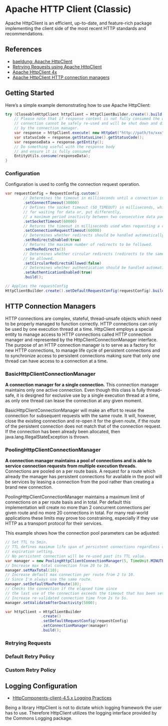 # Apache HTTP Client (Classic)

Apache HttpClient is an efficient, up-to-date, and feature-rich package implementing the client side of the most recent HTTP standards and recommendations.

## References

- [baeldung: Apache HttpClient](https://www.baeldung.com/tag/apache-httpclient)
- [Retrying Requests using Apache HttpClient](https://www.baeldung.com/java-retrying-requests-using-apache-httpclient)
- [Apache HttpClient 4x](https://hc.apache.org/httpcomponents-client-4.5.x/index.html)
- [Apache HttpClient HTTP connection managers](https://hc.apache.org/httpcomponents-client-4.5.x/current/tutorial/html/connmgmt.html#d5e374)

## Getting Started

Here’s a simple example demonstrating how to use Apache HttpClient:

```java
try (CloseableHttpClient httpClient = HttpClientBuilder.create().build()) {
    // Please note that if response content is not fully consumed the underlying
    // connection cannot be safely re-used and will be shut down and discarded
    // by the connection manager. 
    var response = httpClient.execute( new HttpGet("http://path/to/xxx"));
    var statusCode = response.getStatusLine().getStatusCode();
    var responseData = response.getEntity();
    // Do something useful with the response body
    // and ensure it is fully consumed
    EntityUtils.consume(responseData);
}
```

### Configuration

Configuration is used to config the connection request operation.

```java
var requestConfig = RequestConfig.custom()
        // Determines the timeout in milliseconds until a connection is established.
        .setConnectTimeout(30000)
        // Defines the socket timeout (SO_TIMEOUT) in milliseconds, which is the timeout
        // for waiting for data or, put differently,
        // a maximum period inactivity between two consecutive data packets.
        .setSocketTimeout(60000)
        // Returns the timeout in milliseconds used when requesting a connection from the connection manager.
        .setConnectionRequestTimeout(60000)
        // Determines whether redirects should be handled automatically.
        .setRedirectsEnabled(true)
        // Returns the maximum number of redirects to be followed.
        .setMaxRedirects(3)
        // Determines whether circular redirects (redirects to the same location) should
        // be allowed.
        .setCircularRedirectsAllowed(false)
        // Determines whether authentication should be handled automatically.
        .setAuthenticationEnabled(true)
        .build();

// Applies the requestConfig
HttpClientBuilder.create().setDefaultRequestConfig(requestConfig).build();
```

## HTTP Connection Managers

HTTP connections are complex, stateful, thread-unsafe objects which need to be properly managed to function correctly. HTTP connections can only be used by one execution thread at a time. HttpClient employs a special entity to manage access to HTTP connections called HTTP connection manager and represented by the HttpClientConnectionManager interface. The purpose of an HTTP connection manager is to serve as a factory for new HTTP connections, to manage life cycle of persistent connections and to synchronize access to persistent connections making sure that only one thread can have access to a connection at a time. 

### BasicHttpClientConnectionManager

**A connection manager for a single connection.** This connection manager maintains only one active connection. Even though this class is fully thread-safe, it is designed for exclusive use by a single execution thread at a time, as only one thread can lease the connection at any given moment. 

BasicHttpClientConnectionManager will make an effort to reuse the connection for subsequent requests with the same route. It will, however, close the existing connection and re-open it for the given route, if the route of the persistent connection does not match that of the connection request. If the connection has been already been allocated, then java.lang.IllegalStateException is thrown.

### PoolingHttpClientConnectionManager

**A connection manager maintains a pool of connections and is able to service connection requests from multiple execution threads.** Connections are pooled on a per route basis. A request for a route which already the manager has persistent connections for available in the pool will be services by leasing a connection from the pool rather than creating a brand new connection.

PoolingHttpClientConnectionManager maintains a maximum limit of connections on a per route basis and in total. Per default this implementation will create no more than 2 concurrent connections per given route and no more 20 connections in total. For many real-world applications these limits may prove too constraining, especially if they use HTTP as a transport protocol for their services.

This example shows how the connection pool parameters can be adjusted:
```java
// Set TTL to 5min.
// TTL defines maximum life span of persistent connections regardless of their
// expiration setting.
// No persistent connection will be re-used past its TTL value.
var manager = new PoolingHttpClientConnectionManager(5, TimeUnit.MINUTES);
// Dncrease max total connection from 20 to 10.
manager.setMaxTotal(10);
// Increase default max connection per route from 2 to 10.
// Since I'm always use the same route.
manager.setDefaultMaxPerRoute(10);
// Checks the connection if the elapsed time since
// the last use of the connection exceeds the timeout that has been set.
// Increase re-validated connection time from 2s to 5s.
manager.setValidateAfterInactivity(5000);

var httpClient = HttpClientBuilder
                .create()
                .setDefaultRequestConfig(requestConfig)
                .setConnectionManager(manager)
                .build();
```

### Retrying Requests

### Default Retry Policy

### Custom Retry Policy

## Logging Configuration

- [HttpComponents-client-4.5.x Logging Practices](https://hc.apache.org/httpcomponents-client-4.5.x/logging.html)

Being a library HttpClient is not to dictate which logging framework the user has to use. Therefore HttpClient utilizes the logging interface provided by the Commons Logging package.
